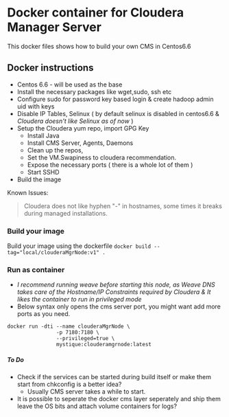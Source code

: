 # Docker container for Cloudera Manager Server

This docker files shows how to build your own CMS in Centos6.6

## Docker instructions
* Centos 6.6 - will be used as the base
* Install the necessary packages like wget,sudo, ssh etc
* Configure sudo for password key based login & create hadoop admin uid with keys
* Disable IP Tables, Selinux ( by default selinux is disabled in centos6.6 & *Cloudera doesn't like Selinux as of now* )
* Setup the Cloudera yum repo, import GPG Key
	* Install Java
	* Install CMS Server, Agents, Daemons
	* Clean up the repos,
	* Set the VM.Swapiness to cloudera recommendation.
	* Expose the necessary ports ( there is a whole lot of them )
	* Start SSHD
* Build the image

Known Issues:

> Cloudera does not like hyphen "-" in hostnames, some times it breaks during managed installations.

### Build your image

Build your image using the dockerfile `docker build --tag="local/clouderaMgrNode:v1" .`

### Run as container
* _I recommend running weave before starting this node, as Weave DNS takes care of the Hostname/IP Constraints required by Cloudera & It likes the container to run in privileged mode_
* Below syntax only opens the cms server port, you might want add more ports as you need.

```
docker run -dti --name clouderaMgrNode \
				-p 7180:7180 \
				--privileged=true \
				mystique:clouderamgrnode:latest

```
##### To Do
* Check if the services can be started during build itself or make them start from chkconfig is a better idea?
	* Usually CMS server takes a while to start.
* It is possible to seperate the docker cms layer seperately and ship them leave the OS bits and attach volume containers for logs?


